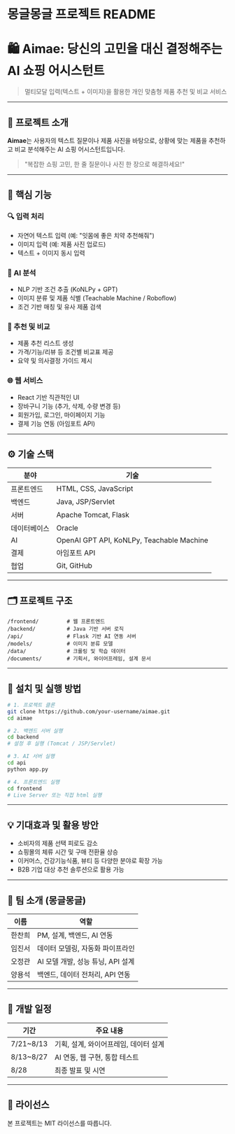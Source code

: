 # 몽글몽글 프로젝트 README

# 🛍️ Aimae: 당신의 고민을 대신 결정해주는 AI 쇼핑 어시스턴트

> 멀티모달 입력(텍스트 + 이미지)을 활용한 개인 맞춤형 제품 추천 및 비교 서비스

---

## 📌 프로젝트 소개

**Aimae**는 사용자의 텍스트 질문이나 제품 사진을 바탕으로, 상황에 맞는 제품을 추천하고 비교 분석해주는 AI 쇼핑 어시스턴트입니다.

> "복잡한 쇼핑 고민, 한 줄 질문이나 사진 한 장으로 해결하세요!"

---

## 🧠 핵심 기능

### 🔍 입력 처리
- 자연어 텍스트 입력 (예: "잇몸에 좋은 치약 추천해줘")
- 이미지 입력 (예: 제품 사진 업로드)
- 텍스트 + 이미지 동시 입력

### 🧠 AI 분석
- NLP 기반 조건 추출 (KoNLPy + GPT)
- 이미지 분류 및 제품 식별 (Teachable Machine / Roboflow)
- 조건 기반 매칭 및 유사 제품 검색

### 🛒 추천 및 비교
- 제품 추천 리스트 생성
- 가격/기능/리뷰 등 조건별 비교표 제공
- 요약 및 의사결정 가이드 제시

### 🌐 웹 서비스
- React 기반 직관적인 UI
- 장바구니 기능 (추가, 삭제, 수량 변경 등)
- 회원가입, 로그인, 마이페이지 기능
- 결제 기능 연동 (아임포트 API)

---

## ⚙️ 기술 스택

| 분야 | 기술 |
|------|------|
| 프론트엔드 | HTML, CSS, JavaScript |
| 백엔드 | Java, JSP/Servlet |
| 서버 | Apache Tomcat, Flask |
| 데이터베이스 | Oracle |
| AI | OpenAI GPT API, KoNLPy, Teachable Machine |
| 결제 | 아임포트 API |
| 협업 | Git, GitHub |

---

## 🗂️ 프로젝트 구조

```
/frontend/         # 웹 프론트엔드
/backend/          # Java 기반 서버 로직
/api/              # Flask 기반 AI 연동 서버
/models/           # 이미지 분류 모델
/data/             # 크롤링 및 학습 데이터
/documents/        # 기획서, 와이어프레임, 설계 문서
```

---

## 🚀 설치 및 실행 방법

```bash
# 1. 프로젝트 클론
git clone https://github.com/your-username/aimae.git
cd aimae

# 2. 백엔드 서버 실행
cd backend
# 설정 후 실행 (Tomcat / JSP/Servlet)

# 3. AI 서버 실행
cd api
python app.py

# 4. 프론트엔드 실행
cd frontend
# Live Server 또는 직접 html 실행
```

---

## 💡 기대효과 및 활용 방안

- 소비자의 제품 선택 피로도 감소
- 쇼핑몰의 체류 시간 및 구매 전환율 상승
- 이커머스, 건강기능식품, 뷰티 등 다양한 분야로 확장 가능
- B2B 기업 대상 추천 솔루션으로 활용 가능

---

## 👥 팀 소개 (몽글몽글)

| 이름 | 역할 |
|------|------|
| 한찬희 | PM, 설계, 백엔드, AI 연동 |
| 임진서 | 데이터 모델링, 자동화 파이프라인 |
| 오정관 | AI 모델 개발, 성능 튜닝, API 설계 |
| 양용석 | 백엔드, 데이터 전처리, API 연동 |

---

## 📆 개발 일정

| 기간 | 주요 내용 |
|------|----------|
| 7/21~8/13 | 기획, 설계, 와이어프레임, 데이터 설계 |
| 8/13~8/27 | AI 연동, 웹 구현, 통합 테스트 |
| 8/28 | 최종 발표 및 시연 |

---

## 📎 라이선스

본 프로젝트는 MIT 라이선스를 따릅니다.

